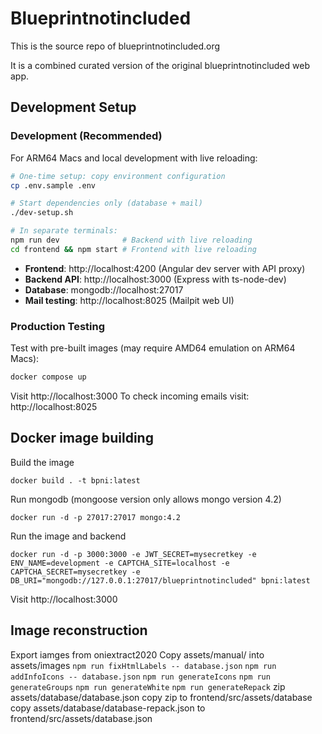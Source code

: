 # Blueprintnotincluded

This is the source repo of blueprintnotincluded.org

It is a combined curated version of the original blueprintnotincluded web app.

## Development Setup

### Development (Recommended)
For ARM64 Macs and local development with live reloading:

```bash
# One-time setup: copy environment configuration
cp .env.sample .env

# Start dependencies only (database + mail)
./dev-setup.sh

# In separate terminals:
npm run dev              # Backend with live reloading
cd frontend && npm start # Frontend with live reloading
```

- **Frontend**: http://localhost:4200 (Angular dev server with API proxy)
- **Backend API**: http://localhost:3000 (Express with ts-node-dev)
- **Database**: mongodb://localhost:27017
- **Mail testing**: http://localhost:8025 (Mailpit web UI)

### Production Testing
Test with pre-built images (may require AMD64 emulation on ARM64 Macs):

```bash
docker compose up
```

Visit http://localhost:3000
To check incoming emails visit: http://localhost:8025

## Docker image building

Build the image

`docker build . -t bpni:latest`

Run mongodb (mongoose version only allows mongo version 4.2)

`docker run -d -p 27017:27017 mongo:4.2`

Run the image and backend

`docker run -d -p 3000:3000 -e JWT_SECRET=mysecretkey -e ENV_NAME=development -e CAPTCHA_SITE=localhost -e CAPTCHA_SECRET=mysecretkey -e DB_URI="mongodb://127.0.0.1:27017/blueprintnotincluded" bpni:latest`

Visit http://localhost:3000

## Image reconstruction
Export iamges from oniextract2020
Copy assets/manual/ into assets/images
`npm run fixHtmlLabels -- database.json`
`npm run addInfoIcons -- database.json`
`npm run generateIcons`
`npm run generateGroups`
`npm run generateWhite`
`npm run generateRepack`
zip assets/database/database.json
copy zip to frontend/src/assets/database
copy assets/database/database-repack.json to frontend/src/assets/database.json
